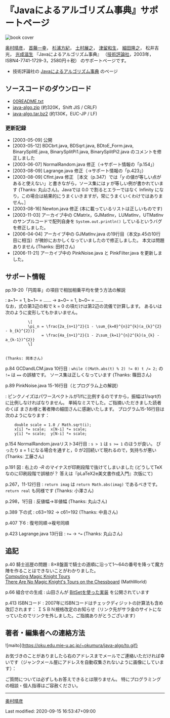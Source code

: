 # 『Javaによるアルゴリズム事典』サポートページ

![book cover](https://oku.edu.mie-u.ac.jp/~okumura/java-algo/java-algo.png)

[奥村晴彦](/~okumura/)， [首藤一幸](http://www.shudo.net/)，
[杉浦方紀](http://www.ceres.dti.ne.jp/~sugiura/)，
[土村展之](http://www.nn.iij4u.or.jp/~tutimura/)，
[津留和生](http://www.vector.co.jp/authors/VA018507/index.html)，
[細田隆之](http://www.finetune.co.jp/~lyuka/)， 松井吉光，
[光成滋生](http://homepage1.nifty.com/herumi/)
『Javaによるアルゴリズム事典』
（[技術評論社](http://www.gihyo.co.jp/)，2003年，ISBN4-7741-1729-3，2580円＋税）
のサポートページです。

-   技術評論社の
    [Javaによるアルゴリズム事典](http://www.gihyo.co.jp/books/syoseki.php/4-7741-1729-3)
    のページ

## ソースコードのダウンロード

-   [00README.txt](https://oku.edu.mie-u.ac.jp/~okumura/java-algo/archive/00README.txt)
-   [java-algo.zip](https://oku.edu.mie-u.ac.jp/~okumura/java-algo/archive/java-algo.zip) (約320K，Shift JIS / CRLF)
-   [java-algo.tar.bz2](https://oku.edu.mie-u.ac.jp/~okumura/java-algo/archive/java-algo.tar.bz2) (約130K，EUC-JP / LF)

### 更新記録

-   \[2003-05-09\] 公開
-   \[2003-05-12\] BDCbrt.java, BDSqrt.java, BDtoE_Form.java,
    BinarySplitE.java, BinarySplitPi1.java, BinarySplitPi2.java
    のコメントを修正しました
-   \[2003-06-07\] NormalRandom.java 修正（→サポート情報の「p.154」）
-   \[2003-08-09\] Lagrange.java 修正（→サポート情報の「p.423」）
-   \[2003-08-09\] CfInt.java 修正 ［本文（p.347）では「*y*
    の値が等しい点があると使えない」と書きながら，ソース集には *y*
    が等しい例が書かれています (Thanks: 丸山さん)。Javaでは 0.0
    で割るとエラーではなく Infinity
    になり，この場合は結果的にうまくいきますが，常にうまくいくわけではありません。］
-   \[2003-08-16\] Newton.java 修正
    (本に載っているリストは正しいものです)
-   \[2003-11-03\] アーカイブ中の CMatrix，GJMatInv，LUMatInv，UTMatInv
    のサンプルコードで配列自身を `System.out.println()`
    しているというバグを修正しました。
-   \[2006-04-04\] アーカイブ中の GJMatInv.java
    の19行目（本文p.45の10行目に相当）が微妙におかしくなっていましたので修正しました。
    本文は問題ありません (Thanks: 田村さん)
-   \[2006-11-21\] アーカイブ中の PinkNoise.java と PinkFilter.java
    を更新しました。

## サポート情報

pp.19-20「円周率」の項目で相加相乗平均を使う方法の解説

:   a~1~ = 1, b~1~ = ...... → a~0~ = 1, b~0~ = ......\
    なお，式の第3辺の和で k = 0 の項だけは第2辺の流儀で計算します。
    あるいは次のように変形してもかまいません。

              \[
              \pi_n = \frac{2a_{n+1}^2}{1 - \sum_{k=0}^{n}2^{k}(a_{k}^{2} - b_{k}^{2})}
                    = \frac{4a_{n+1}^2}{1 - 2\sum_{k=1}^{n}2^{k}(a_{k} - a_{k-1})^{2}}
              \]
              

    (Thanks: 岡本さん)

p.84 GCDandLCM.java 10行目
:   `while ((Math.abs(t) % 2) != 0) t /= 2;` の `!=` は `==`
    の誤植です。 ソース集は正しくなっています (Thanks: 篠田さん)

p.89 PinkNoise.java 15-16行目（とプログラム上の解説）

:   ピンクノイズはパワースペクトルが1/fに比例するのですから，振幅は1/sqrt(f)に比例しなければなりません。
    単純なミスでした。ご指摘いただきました読者のくぼ
    まさお様と著者陣の細田さんに感謝いたします。
    プログラム15-16行目は次のようになります：

        double scale = 1.0 / Math.sqrt(i);
        x[i] *= scale;  x[N-i] *= scale;
        y[i] *= scale;  y[N-i] *= scale;
              

p.154 NormalRandom.javaリスト34行目
:   `s > 1` は `s >= 1` のほうが良い。 ぴったり *s* = 1
    になる場合を通すと，0 が2回続いて現れるので，気持ちが悪い (Thanks:
    工藤さん)

p.191 図
:   右上の *-R* のマイナスが印刷段階で抜けてしまいました
    (どうしてTeXなのに印刷段階で誤植が？
    答えは『pLaTeX2e美文書作成入門』次版にて)

p.267，11-12行目
:   `return imag` は `return Math.abs(imag)`
    であるべきです。`return real` も同様です (Thanks: 小澤さん)

p.298，1行目
:   反値幅→半値幅 (Thanks: 丸山さん)

p.389 下の式
:   c63=192 → c61=192 (Thanks: 中島さん)

p.407 下6
:   復号同順→複号同順

p.423 Lagrange.java 13行目
:   `+=` → `*=` (Thanks: 丸山さん)

## 追記

p.40 騎士巡歴の問題
:   8×8盤面で騎士の道順に沿って1～64の番号を降って魔方陣を作ることはできないことがわかりました。\
    [Computing Magic Knight Tours](http://magictour.free.fr/)\
    [There Are No Magic Knight\'s Tours on the
    Chessboard](http://mathworld.wolfram.com/news/2003-08-06/magictours/)
    (MathWorld)

p.66 組合せの生成
:   山田さんが
    [BitSetを使った実装](http://www.gulf.or.jp/~damayan/algo/permcomb.html)
    を公開されています

p.413 ISBNコード
:   2007年にISBNコードはチェックディジットの計算法も含め改訂されます：
    ＩＳＢＮ規格改定のお知らせ（リンク先がサラ金のサイトになっていたのでリンクを外しました。ご指摘ありがとうございます）

## 著者・編集者への連絡方法


![maito](https://oku.edu.mie-u.ac.jp/~okumura/java-algo/to.gif}


お気づきのことがありましたら右のアドレスまでメールでご連絡いただければ幸いです（ジャンクメール屋にアドレスを自動収集されないように画像にしています）：

ご質問については必ずしもお答えできるとは限りません。
特にプログラミングの相談・個人指導はご容赦ください。

------------------------------------------------------------------------

[奥村晴彦](/~okumura/)

Last modified: 2020-09-15 16:53:47+09:00
